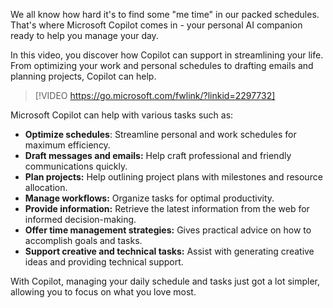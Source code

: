 We all know how hard it's to find some "me time" in our packed schedules. That's where Microsoft Copilot comes in - your personal AI companion ready to help you manage your day.

In this video, you discover how Copilot can support in streamlining your life. From optimizing your work and personal schedules to drafting emails and planning projects, Copilot can help.

> [!VIDEO https://go.microsoft.com/fwlink/?linkid=2297732]

Microsoft Copilot can help with various tasks such as: 

- **Optimize schedules**: Streamline personal and work schedules for maximum efficiency.
- **Draft messages and emails:** Help craft professional and friendly communications quickly.
- **Plan projects:** Help outlining project plans with milestones and resource allocation.
- **Manage workflows:** Organize tasks for optimal productivity.
- **Provide information:** Retrieve the latest information from the web for informed decision-making.
- **Offer time management strategies:** Gives practical advice on how to accomplish goals and tasks.
- **Support creative and technical tasks:** Assist with generating creative ideas and providing technical support.

With Copilot, managing your daily schedule and tasks just got a lot simpler, allowing you to focus on what you love most. 